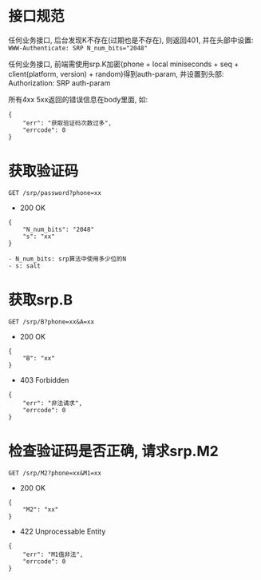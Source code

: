 # 接口规范
任何业务接口, 后台发现K不存在(过期也是不存在), 则返回401, 并在头部中设置:
`WWW-Authenticate: SRP N_num_bits="2048"`

任何业务接口, 前端需使用srp.K加密(phone + local miniseconds + seq + client(platform, version) + random)得到auth-param, 并设置到头部:
Authorization: SRP auth-param


所有4xx 5xx返回的错误信息在body里面, 如:
```
{
	"err": "获取验证码次数过多",
	"errcode": 0
}
```


# 获取验证码
```
GET /srp/password?phone=xx
```

* 200 OK
```
{
	"N_num_bits": "2048"
	"s": "xx"
}
```

	- N_num_bits: srp算法中使用多少位的N
	- s: salt


# 获取srp.B
```
GET /srp/B?phone=xx&A=xx
```

* 200 OK
```
{
	"B": "xx"
}
```

* 403 Forbidden
```
{
	"err": "非法请求",
	"errcode": 0
}
```



# 检查验证码是否正确, 请求srp.M2
```
GET /srp/M2?phone=xx&M1=xx
```

* 200 OK
```
{
	"M2": "xx"
}
```

* 422 Unprocessable Entity
```
{
	"err": "M1值非法",
	"errcode": 0
}
```











